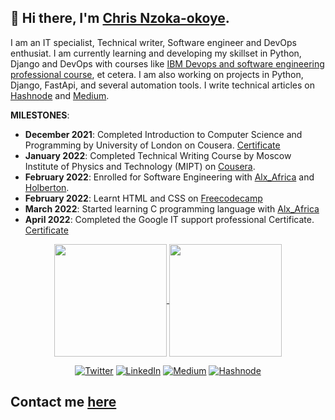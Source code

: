 ## 👋 Hi there, I'm [Chris Nzoka-okoye](https://linktr.ee/chrisnzoka).

I am an IT specialist, Technical writer, Software engineer and DevOps enthusiat. I am currently learning and developing my skillset in Python, Django and DevOps with courses like [IBM Devops and software engineering professional course](), et cetera. I am also working on projects in Python, Django, FastApi, and several automation tools.
I write technical articles on [Hashnode](https://chrisnzoka.hashnode.dev) and [Medium](https://chrisnzoka.medium.com).

**MILESTONES**:
- **December 2021**: Completed Introduction to Computer Science and Programming by University of London on Cousera. [Certificate]()
- **January 2022**: Completed Technical Writing Course by Moscow Institute of Physics and Technology (MIPT) on [Cousera]().
- **February 2022**: Enrolled for Software Engineering with [Alx_Africa]() and [Holberton]().
- **February 2022**: Learnt HTML and CSS on [Freecodecamp](https://www.freecodecamp.org)
- **March 2022**: Started learning C programming language with [Alx_Africa]()
- **April 2022**: Completed the Google IT support professional Certificate. [Certificate]()


<!--
<div align="center">
<p>
  <img alt="Docker" src="https://img.shields.io/badge/-Docker-46a2f1?style=flat-square&logo=docker&logoColor=white" />
  <img alt="github actions" src="https://img.shields.io/badge/-Github_Actions-2088FF?style=flat-square&logo=github-actions&logoColor=white" />
  <img alt="Google Cloud Platform" src="https://img.shields.io/badge/-Google_Cloud_Platform-1a73e8?style=flat-square&logo=google-cloud&logoColor=white" />
  <img alt="Heroku" src="https://img.shields.io/badge/-Heroku-430098?style=flat-square&logo=heroku&logoColor=white" />
  <img alt="git" src="https://img.shields.io/badge/-Git-F05032?style=flat-square&logo=git&logoColor=white" />
  <img alt="html5" src="https://img.shields.io/badge/-HTML5-E34F26?style=flat-square&logo=html5&logoColor=white" />
  <img alt="Brave browser" src="https://img.shields.io/badge/-Brave_Browser-FB542B?style=flat-square&logo=brave&logoColor=white" />
  <img alt="Prettier" src="https://img.shields.io/badge/-Prettier-F7B93E?style=flat-square&logo=prettier&logoColor=white" />
  <img alt="Nodejs" src="https://img.shields.io/badge/-Nodejs-43853d?style=flat-square&logo=Node.js&logoColor=white" />
</p>
-->
<div align="center">
<a href="https://github.com/anuraghazra/github-readme-stats">
  <img height="180px" align="center" src="https://github-readme-stats.vercel.app/api?username=ChrisNzoka&show_icons=true&theme=jolly&layout=compact" />
</a>
<a href="https://github.com/anuraghazra/convoychat">
  <img height="180px" align="center" src="https://github-readme-stats.vercel.app/api/top-langs/?username=ChrisNzoka&langs_count=8&theme=jolly&layout=compact" />
</a>

<p> 
  <a href="https://twitter.com/chrisnzoka" target="_blank"><img alt="Twitter" src="https://img.shields.io/badge/twitter-%231DA1F2.svg?&style=for-the-badge&logo=twitter&logoColor=white" /></a> 
  <a href="https://www.linkedin.com/in/chris-nzoka-okoye/" target="_blank"><img alt="LinkedIn" src="https://img.shields.io/badge/linkedin-%230077B5.svg?&style=for-the-badge&logo=linkedin&logoColor=white" /></a> 
  <a href="https://chrisnzoka.medium.com" target="_blank"><img alt="Medium" src="https://img.shields.io/badge/medium-%2312100E.svg?&style=for-the-badge&logo=medium&logoColor=white" /></a>
  <a href="https://chrisnzoka.hashnode.dev" target="_blank"><img alt="Hashnode" src="https://img.shields.io/badge/twitter-%231DA1F2.svg?&style=for-the-badge&logo=twitter&logoColor=white" /></a>
</p>
</div>
  
## Contact me [here](https://linktr.ee/chrisnzoka)
  
  
<!--
Here are some ideas to get you started:

- 🔭 I’m currently working on ...
- 🌱 I’m currently learning ...
- 👯 I’m looking to collaborate on ...
- 🤔 I’m looking for help with ...
- 💬 Ask me about ...
- 📫 How to reach me: ...
- 😄 Pronouns: ...
- ⚡ Fun fact: ...
-->
